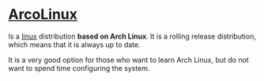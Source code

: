 # [ArcoLinux](https://arcolinux.com/)

Is a [linux](linux.md) distribution **based on Arch Linux**. It is a rolling release distribution, which means that it is always up to date.

It is a very good option for those who want to learn Arch Linux, but do not want to spend time configuring the system.



